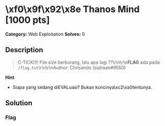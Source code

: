 # \xf0\x9f\x92\x8e Thanos Mind [1000 pts]

**Category:** Web Exploitation
**Solves:** 0

## Description
>C-TICK!!!! File size berkurang, lalu apa lagi ??\r\n\r\n**FLAG** ada pada `/flag.txt`\r\n\r\nAuthor: Chrisando (siahaan#9550)

**Hint**
* Siapa yang sedang diEVALuasi? Bukan kuncinya\xc2\xa0tentunya.

## Solution

### Flag

